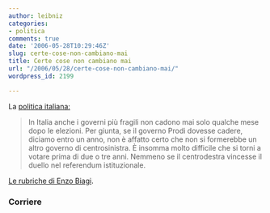 ```yaml
---
author: leibniz
categories:
- politica
comments: true
date: '2006-05-28T10:29:46Z'
slug: certe-cose-non-cambiano-mai
title: Certe cose non cambiano mai
url: "/2006/05/28/certe-cose-non-cambiano-mai/"
wordpress_id: 2199

---
```

La [politica italiana:](https://www.corriere.it/Primo_Piano/Editoriali/2006/05_Maggio/28/panebianco.shtml)


> In Italia anche i governi più fragili non cadono mai solo qualche mese dopo le elezioni. Per giunta, se il governo Prodi dovesse cadere, diciamo entro un anno, non è affatto certo che non si formerebbe un altro governo di centrosinistra. È insomma molto difficile che si torni a votare prima di due o tre anni. Nemmeno se il centrodestra vincesse il duello nel referendum istituzionale.


[ Le rubriche di Enzo Biagi](https://www.corriere.it/Primo_Piano/Editoriali/2006/05_Maggio/28/biagi.shtml).


### Corriere
